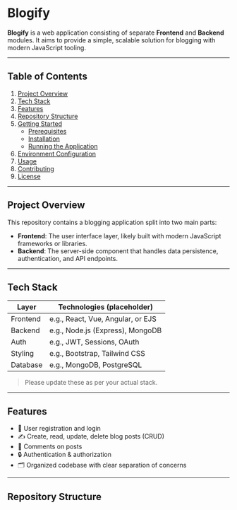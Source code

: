 # Blogify

**Blogify** is a web application consisting of separate **Frontend** and **Backend** modules. It aims to provide a simple, scalable solution for blogging with modern JavaScript tooling.

---

## Table of Contents

1. [Project Overview](#project-overview)  
2. [Tech Stack](#tech-stack)  
3. [Features](#features)  
4. [Repository Structure](#repository-structure)  
5. [Getting Started](#getting-started)  
   - [Prerequisites](#prerequisites)  
   - [Installation](#installation)  
   - [Running the Application](#running-the-application)  
6. [Environment Configuration](#environment-configuration)  
7. [Usage](#usage)  
8. [Contributing](#contributing)  
9. [License](#license)

---

## Project Overview

This repository contains a blogging application split into two main parts:

- **Frontend**: The user interface layer, likely built with modern JavaScript frameworks or libraries.
- **Backend**: The server-side component that handles data persistence, authentication, and API endpoints.

---

## Tech Stack

| Layer     | Technologies (placeholder)         |
|-----------|-------------------------------------|
| Frontend  | e.g., React, Vue, Angular, or EJS   |
| Backend   | e.g., Node.js (Express), MongoDB    |
| Auth      | e.g., JWT, Sessions, OAuth          |
| Styling   | e.g., Bootstrap, Tailwind CSS       |
| Database  | e.g., MongoDB, PostgreSQL           |

> Please update these as per your actual stack.

---

## Features

- 📝 User registration and login  
- ✍️ Create, read, update, delete blog posts (CRUD)  
- 💬 Comments on posts  
- 🔒 Authentication & authorization  
- 🗂️ Organized codebase with clear separation of concerns  

---

## Repository Structure

